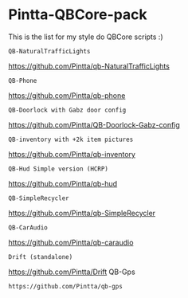 # Pintta-QBCore-pack
This is the list for my style do QBCore scripts :)

```
QB-NaturalTrafficLights
```
https://github.com/Pintta/qb-NaturalTrafficLights
```
QB-Phone
```
https://github.com/Pintta/qb-phone
```
QB-Doorlock with Gabz door config
```
https://github.com/Pintta/QB-Doorlock-Gabz-config
```
QB-inventory with +2k item pictures
```
https://github.com/Pintta/qb-inventory
```
QB-Hud Simple version (HCRP)
```
https://github.com/Pintta/qb-hud
```
QB-SimpleRecycler
```
https://github.com/Pintta/qb-SimpleRecycler
```
QB-CarAudio
```
https://github.com/Pintta/qb-caraudio
```
Drift (standalone)
```
https://github.com/Pintta/Drift
QB-Gps
```
https://github.com/Pintta/qb-gps
```
